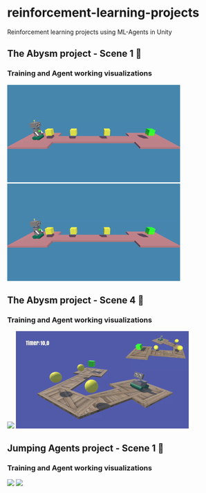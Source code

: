 # reinforcement-learning-projects
Reinforcement learning projects using ML-Agents in Unity

## The Abysm project - Scene 1 :dart:

### Training and Agent working visualizations
<p float="left">
  <img src="TheAbysm/Images/trainig_abysm_scene1.gif" width="400" />
  <img src="TheAbysm/Images/working_abysm_scene1.gif" width="400" /> 
</p>

## The Abysm project - Scene 4 :bicyclist:

### Training and Agent working visualizations
<p float="left">
  <img src="TheAbysm/Images/abysm-scene4_training.gif" width="400" />
  <img src="TheAbysm/Images/abysm-scene4_working.gif" width="400" /> 
</p>

## Jumping Agents project - Scene 1 :space_invader:

### Training and Agent working visualizations
<p float="left">
  <img src="JumpingAgents/Images/jump_training.gif" width="400" />
  <img src="JumpingAgents/Images/jump_working.gif" width="400" /> 
</p>
